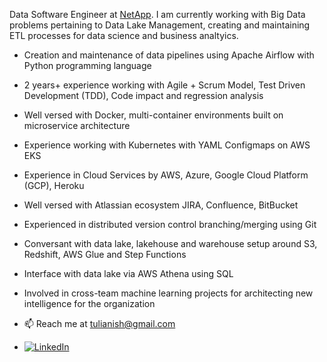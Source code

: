 Data Software Engineer at [NetApp](https://www.spot.io). I am currently working with Big Data problems pertaining to Data Lake Management, creating and maintaining ETL processes for data science and business analtyics.

- Creation and maintenance of data pipelines using Apache Airflow with Python programming language 
- 2 years+ experience working with Agile + Scrum Model, Test Driven Development (TDD), Code impact and regression analysis
- Well versed with Docker, multi-container environments built on microservice architecture
- Experience working with Kubernetes with YAML Configmaps on AWS EKS
- Experience in Cloud Services by AWS, Azure, Google Cloud Platform (GCP), Heroku
- Well versed with Atlassian ecosystem JIRA, Confluence, BitBucket
- Experienced in distributed version control branching/merging using Git
- Conversant with data lake, lakehouse and warehouse setup around S3, Redshift, AWS Glue and Step Functions
- Interface with data lake via AWS Athena using SQL
- Involved in cross-team machine learning projects for architecting new intelligence for the organization

- 📫 Reach me at tulianish@gmail.com
- [![LinkedIn](https://img.shields.io/badge/linkedin-%230077B5.svg?&style=for-the-badge&logo=linkedin&logoColor=white)](http://linkedin.com/in/tulianish)

<!--
**tulianish/tulianish** is a ✨ _special_ ✨ repository because its `README.md` (this file) appears on your GitHub profile.

Here are some ideas to get you started:

- 🔭 I’m currently working on ...
- 🌱 I’m currently learning ...
- 👯 I’m looking to collaborate on ...
- 🤔 I’m looking for help with ...
- 💬 Ask me about ...
- 📫 How to reach me: ...
- 😄 Pronouns: ...
- ⚡ Fun fact: ...
-->
